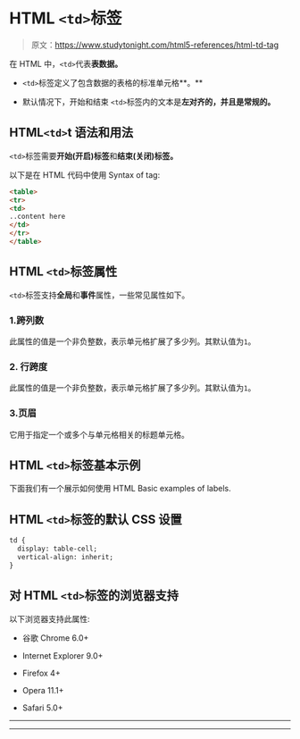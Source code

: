 # HTML `<td>`标签

> 原文：<https://www.studytonight.com/html5-references/html-td-tag>

在 HTML 中，`<td>`代表**表数据。**

*   `<td>`标签定义了包含数据的表格的标准单元格**。**

*   默认情况下，开始和结束 `<td>`标签内的文本是**左对齐的，并且是常规的。**

## HTML`<td>`t 语法和用法

`<td>`标签需要**开始(开启)标签**和**结束(关闭)标签。**

以下是在 HTML 代码中使用 Syntax of tag:

```html
<table>
<tr>
<td>
..content here
</td>
</tr>
</table>
```

## HTML `<td>`标签属性

`<td>`标签支持**全局**和**事件**属性，一些常见属性如下。

### 1.跨列数

此属性的值是一个非负整数，表示单元格扩展了多少列。其默认值为`1`。

### 2\. 行跨度

此属性的值是一个非负整数，表示单元格扩展了多少列。其默认值为`1`。

### 3.页眉

它用于指定一个或多个与单元格相关的标题单元格。

## HTML `<td>`标签基本示例

下面我们有一个展示如何使用 HTML Basic examples of labels.

## HTML `<td>`标签的默认 CSS 设置

```html
td {
  display: table-cell;
  vertical-align: inherit;
}
```

## 对 HTML `<td>`标签的浏览器支持

以下浏览器支持此属性:

*   谷歌 Chrome 6.0+

*   Internet Explorer 9.0+

*   Firefox 4+

*   Opera 11.1+

*   Safari 5.0+

* * *

* * *
